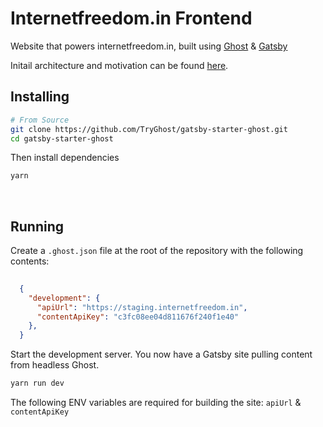 # Internetfreedom.in Frontend

Website that powers internetfreedom.in, built using [Ghost](https://ghost.org/) & [Gatsby](https://gatsbyjs.org)

Initail architecture and motivation can be found [here](./proposal.md).

## Installing

```bash
# From Source
git clone https://github.com/TryGhost/gatsby-starter-ghost.git
cd gatsby-starter-ghost
```

Then install dependencies

```bash
yarn
```

&nbsp;

## Running

Create a `.ghost.json` file at the root of the repository with the following contents:

```json
    
  {
    "development": {
      "apiUrl": "https://staging.internetfreedom.in",
      "contentApiKey": "c3fc08ee04d811676f240f1e40"
    },
  }

```

Start the development server. You now have a Gatsby site pulling content from headless Ghost.

```bash
yarn run dev
```

The following ENV variables are required for building the site: `apiUrl` & `contentApiKey`
